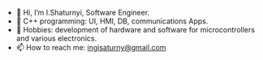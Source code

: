- 👋 Hi, I’m I.Shaturnyi, Software Engineer.
- 👀 C++ programming: UI, HMI, DB, communications Apps. 
- 🌱 Hobbies: development of hardware and software for microcontrollers and various electronics.
- 📫 How to reach me: ingisaturny@gmail.com

<!---
ishPLC/ishPLC is a ✨ special ✨ repository because its `README.md` (this file) appears on your GitHub profile.
You can click the Preview link to take a look at your changes.
--->
